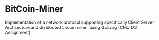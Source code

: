 # BitCoin-Miner
Implementation of a network protocol supporting specifically Client Server Architecture and distributed bitcoin miner using GoLang (CMU DS Assignment)
